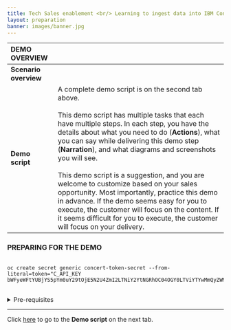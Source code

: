 ```yaml
---
title: Tech Sales enablement <br/> Learning to ingest data into IBM Concert <br/> <small> <i> Pipeline data ingestion </i> </small>
layout: preparation
banner: images/banner.jpg
---
```


<span id="top"></span>

| **DEMO OVERVIEW** | | 
| :--- | :--- |
| **Scenario overview** |  |
| **Demo script** | A complete demo script is on the second tab above. <br/><br/> This demo script has multiple tasks that each have multiple steps. In each step, you have the details about what you need to do (**Actions**), what you can say while delivering this demo step (**Narration**), and what diagrams and screenshots you will see.<br/><br/>This demo script is a suggestion, and you are welcome to customize based on your sales opportunity. Most importantly, practice this demo in advance. If the demo seems easy for you to execute, the customer will focus on the content. If it seems difficult for you to execute, the customer will focus on your delivery. |

### **PREPARING FOR THE DEMO**

<pre class="code-block">
<code>
oc create secret generic concert-token-secret --from-literal=token="C_API_KEY bWFyeWFtYUBjYS5pYm0uY29tOjE5N2U4ZmI2LTNiY2YtNGRhOC04OGY0LTViYTYwMmQyZWMxMQ=="
</code>
</pre>

<details markdown="1">

<summary>Pre-requisites</summary>

<!--Before we begin, here is a list of pre-requisites that need to be setup prior to beginning this demo

Number one, you should have an Openshift Cluster with public ingress reserved on techzone. This is where our Tekton pipeline will be installed.

The second thing you will need is an instance of IBM Concert deployed on either SaaS, a VM, or Redhat Openshift. (In our demo, we will be using IBM Concert v1.0.1 on a SaaS instance).

Third, we will need access to an image registry. Microservices and cloud-native applications are often containeraized and CI/CD pipelines handle the building, pushing, and pulling of images by storing them in a private or public registry. In our demo we will be using Jfrog for our registry, however there are many options available.

Fourth, you’ll need an account on IBM Github. Most IBMers already have one, however a personal access token needs to be generated so we can clone source code repositories to our local machines.

Fifth, we will be using a sample application called Quote of the Day. This application’s source code  consists of 10 microservices and all 10 source code repositories for this application are available for download on our IBM Github organization called quote-of-the-day.

Finally, number 6, there are command line clients that need to be downloaded on the local machine of the techseller who will be running this demo. Specifically, we will need to install openshift, git, and tekton desktop clients. Each of these clients have download instructions that are operating-system-specific and installing them will allow us to interact with these tools via our command line. For step-by-step instructions on installing these clients, please follow this link.

Once we have all the prerequisites completed, we can now get started on building our pipeline.-->

• OpenShift cluster <br/>
• IBM Concert (SaaS, VM or OCP) <br/>
• Image registry access <br/>
• Quote of the Day (QotD) sample application <br/>
• Command-line clients (OS dependent): <a href="https://pages.github.ibm.com/cs-tel-ibm-concert/training/module2/tekton-prereqs/" target="_blank" rel="noreferrer">https://pages.github.ibm.com/cs-tel-ibm-concert/training/module2/tekton-prereqs/</a>

</details>

***

Click [here](demo-script) to go to the **Demo script** on the next tab.